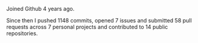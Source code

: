 Joined Github 4 years ago.

Since then I pushed 1148 commits, opened 7 issues and submitted 58 pull requests across 7 personal projects and contributed to 14 public repositories.
